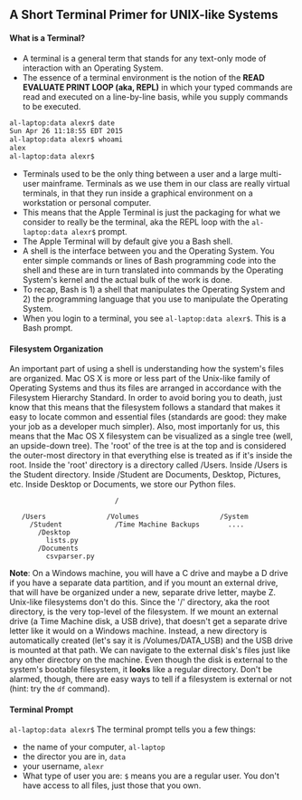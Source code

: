 ## A Short Terminal Primer for UNIX-like Systems

#### What is a Terminal?

+ A terminal is a general term that stands for any text-only mode of interaction with an Operating System.
+ The essence of a terminal environment is the notion of the **READ EVALUATE PRINT LOOP (aka, REPL)** in which your typed commands are read and executed on a line-by-line basis, while you supply commands to be executed.

````bash
al-laptop:data alexr$ date
Sun Apr 26 11:18:55 EDT 2015
al-laptop:data alexr$ whoami
alex
al-laptop:data alexr$

````

+ Terminals used to be the only thing between a user and a large multi-user mainframe.  Terminals as we use them in our class are really virtual terminals, in that they run inside a graphical environment on a workstation or personal computer.  
+ This means that the Apple Terminal is just the packaging for what we consider to really be the terminal, aka the REPL loop with the  `al-laptop:data alexr$` prompt.  
+ The Apple Terminal will by default give you a Bash shell. 
+ A shell is the interface between you and the Operating System.  You enter simple commands or lines of Bash programming code into the shell and these are in turn translated into commands by the Operating System's kernel and the actual bulk of the work is done.
+ To recap, Bash is 1) a shell that manipulates the Operating System and 2) the programming language that you use to manipulate the Operating System.   
+ When you login to a terminal, you see `al-laptop:data alexr$`.  This is a Bash prompt.

#### Filesystem Organization

An important part of using a shell is understanding how the system's files are organized. Mac OS X is more or less part of the Unix-like family of Operating Systems and thus its files are arranged in accordance with the Filesystem Hierarchy Standard.  In order to avoid boring you to death, just know that this means that the filesystem follows a standard that makes it easy to locate common and essential files (standards are good: they make your job as a developer much simpler).  Also, most importanly for us, this means that the Mac OS X filesystem can be visualized as a single tree (well, an upside-down tree).  The 'root' of the tree is at the top and is considered the outer-most directory in that everything else is treated as if it's inside the root.  Inside the 'root' directory is a directory called /Users.  Inside /Users is the Student directory.  Inside /Student are Documents, Desktop, Pictures, etc.  Inside Desktop or Documents, we store our Python files. 

````
                          /
                 
   /Users               /Volumes                    /System   
     /Student             /Time Machine Backups       ....
       /Desktop
         lists.py
       /Documents
         csvparser.py
````

**Note**: On a Windows machine, you will have a C drive and maybe a D drive if you have a separate data partition, and if you mount an external drive, that will have be organized under a new, separate drive letter, maybe Z.  Unix-like filesystems don't do this.  Since the '/' directory, aka the root directory, is the very top-level of the filesystem.  If we mount an external drive (a Time Machine disk, a USB drive), that doesn't get a separate drive letter like it would on a Windows machine.  Instead, a new directory is automatically created (let's say it is /Volumes/DATA_USB) and the USB drive is mounted at that path.  We can navigate to the external disk's files just like any other directory on the machine. Even though the disk is external to the system's bootable filesystem, it **looks** like a regular directory.  Don't be alarmed, though, there are easy ways to tell if a filesystem is external or not (hint: try the `df` command).  

#### Terminal Prompt
`al-laptop:data alexr$`
The terminal prompt tells you a few things:
+ the name of your computer, `al-laptop`
+ the director you are in, `data`
+ your username, `alexr`
+ What type of user you are: `$` means you are a regular user.  You don't have access to all files, just those that you own.

